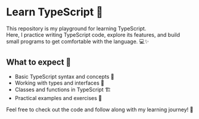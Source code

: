 # Learn TypeScript 🚀

This repository is my playground for learning TypeScript.  
Here, I practice writing TypeScript code, explore its features, and build small programs to get comfortable with the language. 💻✨

## What to expect 🎯

- Basic TypeScript syntax and concepts 📝
- Working with types and interfaces 🔧
- Classes and functions in TypeScript 🏗️
- Practical examples and exercises 🧩

Feel free to check out the code and follow along with my learning journey! 🎉
